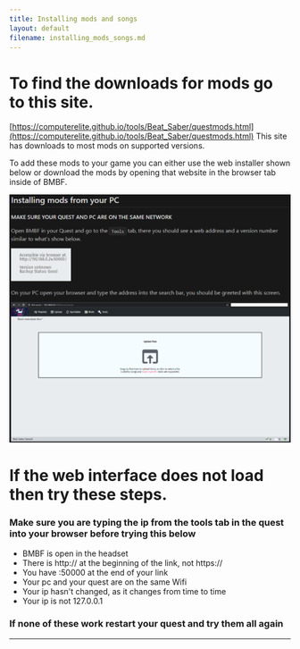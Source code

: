 ```yaml
---
title: Installing mods and songs
layout: default
filename: installing_mods_songs.md
---
```


# To find the downloads for mods go to this site. 
[https://computerelite.github.io/tools/Beat_Saber/questmods.html](https://computerelite.github.io/tools/Beat_Saber/questmods.html)
This site has downloads to most mods on supported versions.

To add these mods to your game you can either use the web installer shown below or download the mods by opening that website in the browser tab inside of BMBF.

![](assets/pcbmbf.png "this image shows the bmbf web interface")

# If the web interface does not load then try these steps.

### Make sure you are typing the ip from the tools tab in the quest into your browser before trying this below

- BMBF is open in the headset
- There is http:// at the beginning of the link, not https://
- You have :50000 at the end of your link
- Your pc and your quest are on the same Wifi
- Your ip hasn't changed, as it changes from time to time
- Your ip is not 127.0.0.1
### If none of these work restart your quest and try them all again
---




